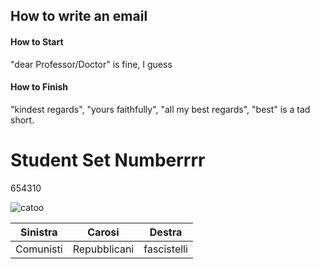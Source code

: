 
## How to write an email

#### How to Start
"dear Professor/Doctor" is fine, I guess

#### How to Finish
"kindest regards", "yours faithfully", "all my best regards", "best" is a tad short.


# Student Set Numberrrr
654310

![catoo](/notes/img/2023-01-30-15-06-29.png)


| Sinistra | Carosi     | Destra    |
| -------- | ---------- | --------- |
|Comunisti |Repubblicani|fascistelli|
